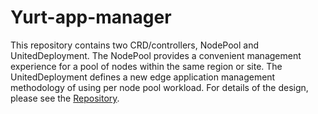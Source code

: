 # Yurt-app-manager

This repository contains two CRD/controllers, NodePool and UnitedDeployment.
The NodePool provides a convenient management experience for a pool of nodes
within the same region or site. The UnitedDeployment defines a new edge
application management methodology of using per node pool workload. For details
of the design, please see the [Repository](https://github.com/openyurtio/openyurt).
